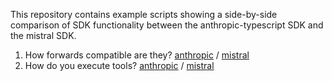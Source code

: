 This repository contains example scripts showing a side-by-side comparison of SDK functionality between the anthropic-typescript SDK and the mistral SDK.

1. How forwards compatible are they? [anthropic](examples/anthropic-forward-compatibility.ts) / [mistral](examples/mistral-forward-compatibility.ts)
2. How do you execute tools? [anthropic](examples/anthropic-function-running.ts) / [mistral](examples/mistral-function-running.ts)
